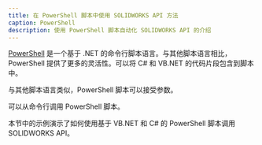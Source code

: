 ```yaml
---
title: 在 PowerShell 脚本中使用 SOLIDWORKS API 方法
caption: PowerShell
description: 使用 PowerShell 脚本自动化 SOLIDWORKS API 的介绍
---
```


[PowerShell](https://docs.microsoft.com/zh-cn/powershell/scripting/powershell-scripting?view=powershell-6) 是一个基于 .NET 的命令行脚本语言。与其他脚本语言相比，PowerShell 提供了更多的灵活性。可以将 C# 和 VB.NET 的代码片段包含到脚本中。

与其他脚本语言类似，PowerShell 脚本可以接受参数。

可以从命令行调用 PowerShell 脚本。

本节中的示例演示了如何使用基于 VB.NET 和 C# 的 PowerShell 脚本调用 SOLIDWORKS API。